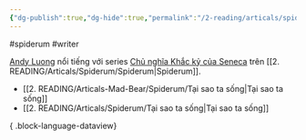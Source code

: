 ```yaml
---
{"dg-publish":true,"dg-hide":true,"permalink":"/2-reading/articals/spiderum/andy-luong/","hide":true,"dgPassFrontmatter":true}
---
```


#spiderum #writer

[Andy Luong](https://spiderum.com/nguoi-dung/a_dreamer) nổi tiếng với series [Chủ nghĩa Khắc kỷ của Seneca](https://shopee.vn/Combo-S%C3%A1ch-Seneca-Nh%E1%BB%AFng-B%E1%BB%A9c-Th%C6%B0-%C4%90%E1%BA%A1o-%C4%90%E1%BB%A9c-%E2%80%93-Ch%E1%BB%A7-Ngh%C4%A9a-Kh%E1%BA%AFc-K%E1%BB%B7-Trong-%C4%90%E1%BB%9Di-S%E1%BB%91ng-T%E1%BA%ADp-1-2-i.119238273.17886942205?sp_atk=6a79dbfa-39a5-445a-a530-705b64648cae&xptdk=6a79dbfa-39a5-445a-a530-705b64648cae) trên [[2. READING/Articals/Spiderum/Spiderum\|Spiderum]].

- [[2. READING/Articals-Mad-Bear/Spiderum/Tại sao ta sống\|Tại sao ta sống]]
- [[2. READING/Articals/Spiderum/Tại sao ta sống\|Tại sao ta sống]]

{ .block-language-dataview}
